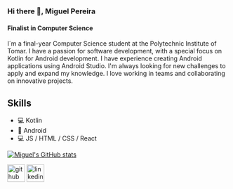 ### Hi there 👋, Miguel Pereira
#### Finalist in Computer Science
I´m a final-year Computer Science student at the Polytechnic Institute of Tomar. I have a passion for software development, with a special focus on Kotlin for Android development. I have experience creating Android applications using Android Studio. I'm always looking for new challenges to apply and expand my knowledge. I love working in teams and collaborating on innovative projects.


## Skills 

* 💻 Kotlin
* 📱 Android
* 💻 JS / HTML / CSS / React

[![Miguel's GitHub stats](https://github-readme-stats.vercel.app/api?username=MiguelPereiraTrab)](https://github.com/anuraghazra/github-readme-stats)



[<img src='https://cdn.jsdelivr.net/npm/simple-icons@3.0.1/icons/github.svg' alt='github' height='40'>](https://github.com/MiguelPereiraTrab)  [<img src='https://cdn.jsdelivr.net/npm/simple-icons@3.0.1/icons/linkedin.svg' alt='linkedin' height='40'>](https://www.linkedin.com/in/https://www.linkedin.com/in/miguel-pereira-1b7867262/overlay/about-this-profile//)  

